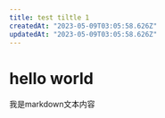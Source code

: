 ```yaml
---
title: test tiltle 1
createdAt: "2023-05-09T03:05:58.626Z"
updatedAt: "2023-05-09T03:05:58.626Z"
---
```


# hello world

我是markdown文本内容
